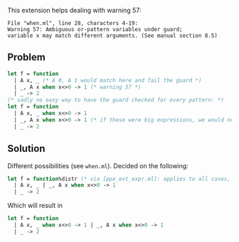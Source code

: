 This extension helps dealing with warning 57:

    File "when.ml", line 28, characters 4-19:
    Warning 57: Ambiguous or-pattern variables under guard;
    variable x may match different arguments. (See manual section 8.5)

## Problem
~~~ocaml
let f = function
  | A x, _ (* A 0, A 1 would match here and fail the guard *)
  | _, A x when x<>0 -> 1 (* warning 57 *)
  | _ -> 2
(* sadly no easy way to have the guard checked for every pattern: *)
let f = function
  | A x, _ when x<>0 -> 1
  | _, A x when x<>0 -> 1 (* if these were big expressions, we would need to pull out a function for each case to avoid duplication *)
  | _ -> 2
~~~

## Solution
Different possibilities (see `when.ml`). Decided on the following:
~~~ocaml
let f = function%distr (* via [ppx_ext_expr.ml]: applies to all cases, no brackets, does not compile w/o ppx *)
  | A x, _ | _, A x when x<>0 -> 1
  | _ -> 2
~~~
Which will result in
~~~ocaml
let f = function
  | A x, _ when x<>0 -> 1 | _, A x when x<>0 -> 1
  | _ -> 2
~~~
